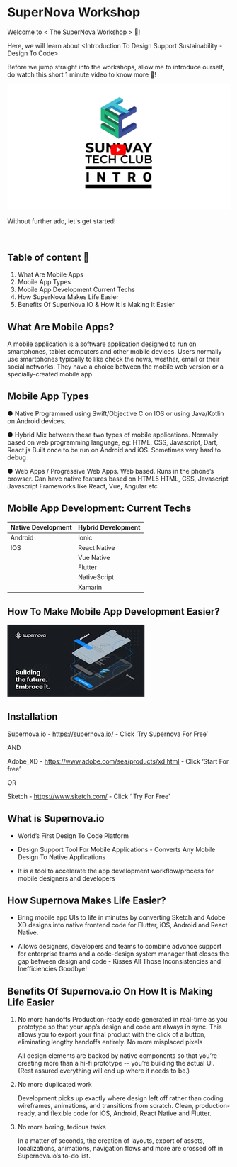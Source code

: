 # SuperNova Workshop

Welcome to < The SuperNova Workshop > 🥳!

Here, we will learn about <Introduction To Design Support Sustainability - Design To Code>
 
Before we jump straight into the workshops, allow me to introduce ourself, do watch this short 1 minute video to know more 🎇!

[![intro video](/assets/banner.png)](https://www.youtube.com/watch?v=aBNvCoJP-ag)

Without further ado, let's get started!

<br>

## Table of content 📄

1. What Are Mobile Apps
2. Mobile App Types
3. Mobile App Development Current Techs
4. How SuperNova Makes Life Easier
5. Benefits Of SuperNova.IO & How It Is Making It Easier

## What Are Mobile Apps?

A mobile application is a software application designed to run on smartphones, tablet computers and other mobile devices. 
Users normally use smartphones typically to like check the news, weather, email or their social networks. 
They have a choice between the mobile web version or a specially-created mobile app. 

## Mobile App Types

● Native 
      Programmed using Swift/Objective C on IOS or using Java/Kotlin on Android devices. 
      
● Hybrid 
      Mix between these two types of mobile applications. 
      Normally based on web programming language, eg: HTML, CSS, Javascript, Dart, React.js
      Built once to be run on Android and iOS. 
      Sometimes very hard to debug
      
● Web Apps / Progressive Web Apps. 
      Web based. Runs in the phone’s browser. 
      Can have native features based on HTML5
      HTML, CSS, Javascript
      Javascript Frameworks like React, Vue, Angular etc
      
## Mobile App Development: Current Techs

| Native Development | Hybrid Development |
|--|--|
| Android | Ionic |
| IOS | React Native |
|  | Vue Native |
|  | Flutter |
|  | NativeScript |
|  | Xamarin |

## How To Make Mobile App Development Easier?
![Supernova](https://github.com/SoyaBean123456/SuperNova-Workshop/blob/master/Supernova.jpg/?raw=true)

## Installation

Supernova.io - https://supernova.io/ - Click ‘Try Supernova For Free’

AND

Adobe_XD - https://www.adobe.com/sea/products/xd.html - Click ‘Start For free’ 

OR

Sketch - https://www.sketch.com/ - Click ‘ Try For Free’

## What is Supernova.io

 - World’s First Design To Code Platform
 - Design Support Tool For Mobile Applications
         -   Converts Any Mobile Design To Native Applications

 - It is a tool to accelerate the app development workflow/process for mobile designers and developers
 
## How Supernova Makes Life Easier?

  - Bring mobile app UIs to life in minutes by converting Sketch and Adobe XD designs into native frontend code for Flutter, iOS, Android
  and React Native.

  - Allows designers, developers and teams to combine advance support for enterprise teams and a code-design system manager that closes     the gap between design and code  - Kisses All Those Inconsistencies and Inefficiencies Goodbye!
  
## Benefits Of Supernova.io On How It is Making Life Easier

1) No more handoffs
    Production-ready code generated in real-time as you prototype so that your app’s design and code are always in sync. This allows you     to export your final product with the click of a button, eliminating lengthy handoffs entirely.
    No more misplaced pixels
    
    All design elements are backed by native components so that you’re creating more than a hi-fi prototype -- you’re building the actual     UI. (Rest assured everything will end up where it needs to be.)
    
2) No more duplicated work

    Development picks up exactly where design left off rather than coding wireframes, animations, and transitions from scratch. Clean,       production-ready, and flexible code for iOS, Android, React Native and Flutter.

3) No more boring, tedious tasks

    In a matter of seconds, the creation of layouts, export of assets, localizations, animations, navigation flows and more are crossed       off in Supernova.io’s to-do list.





